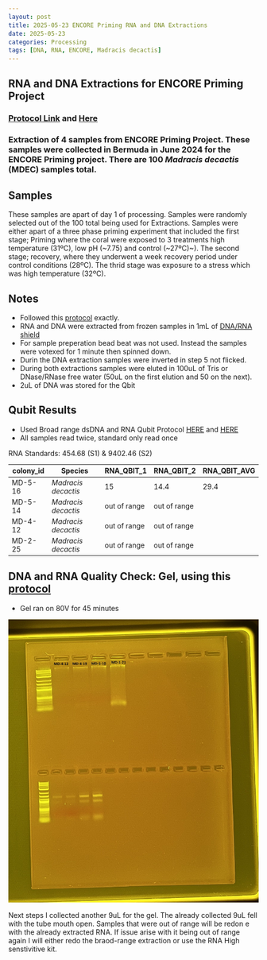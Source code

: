 ```yaml
---
layout: post
title: 2025-05-23 ENCORE Priming RNA and DNA Extractions
date: 2025-05-23
categories: Processing
tags: [DNA, RNA, ENCORE, Madracis decactis]
---
```


## RNA and DNA Extractions for ENCORE Priming Project

### [Protocol Link](https://github.com/flofields/Florence_Putnam_Lab_Notebook/blob/cebc21eb5df7339f0eb12b5a8dd32e6f5f25e433/_posts/2025-05-08-Protocol-Zymo-Quick-DNA-RNA-Extraction.md) and [Here](https://zdellaert.github.io/ZD_Putnam_Lab_Notebook/Protocols_Zymo_Quick_DNA_RNA_Miniprep_Plus/)

### Extraction of 4 samples from ENCORE Priming Project. These samples were collected in Bermuda in June 2024 for the ENCORE Priming project. There are 100 *Madracis decactis* (MDEC) samples total.

## Samples

These samples are apart of day 1 of processing. Samples were randomly selected out of the 100 total being used for Extractions. Samples were either apart of a three phase priming experiment that included the first stage; Priming where the coral were exposed to 3 treatments high temperature (31ºC), low pH (~7.75) and control (~27ºC)~). The second stage; recovery, where they underwent a week recovery period under control conditions (28ºC). The thrid stage was exposure to a stress which was high temperature (32ºC).

## Notes

- Followed this [protocol](https://github.com/flofields/Florence_Putnam_Lab_Notebook/blob/cebc21eb5df7339f0eb12b5a8dd32e6f5f25e433/_posts/2025-05-08-Protocol-Zymo-Quick-DNA-RNA-Extraction.md) exactly. 
- RNA and DNA were extracted from frozen samples in 1mL of [DNA/RNA shield](https://www.zymoresearch.com/products/dna-rna-shield)
- For sample preperation bead beat was not used. Instead the samples were votexed for 1 minute then spinned down.
- Durin the DNA extraction samples were inverted in step 5 not flicked.
- During both extractions samples were eluted in 100uL of Tris or DNase/RNase free water (50uL on the first elution and 50 on the next).
- 2uL of DNA was stored for the Qbit

## Qubit Results

- Used Broad range dsDNA and RNA Qubit Protocol [HERE](https://zdellaert.github.io/ZD_Putnam_Lab_Notebook/Qubit-Protocol/) and [HERE](https://github.com/meschedl/MESPutnam_Open_Lab_Notebook/blob/master/_posts/2019-03-08-Qubit-Protocol.md)
- All samples read twice, standard only read once

 RNA Standards: 454.68 (S1) & 9402.46 (S2)

| colony_id | Species                   | RNA_QBIT_1 | RNA_QBIT_2 | RNA_QBIT_AVG |
|-----------|---------------------------|------------|------------|--------------|
| MD-5-16   | *Madracis decactis*		|    15      | 14.4       |   29.4       |
| MD-5-14   | *Madracis decactis*       |out of range|out of range|              |
| MD-4-12   | *Madracis decactis*       |out of range|out of range|              |
| MD-2-25   | *Madracis decactis*       |out of range|out of range|              |
     

## DNA and RNA Quality Check: Gel, using this [protocol](https://github.com/flofields/Florence_Putnam_Lab_Notebook/blob/master/_posts/2025-05-23-Gel-Protocol.md)
- Gel ran on 80V for 45 minutes

![Gel_DNA_RNA_23May2025_FF.jpg](https://github.com/flofields/Coral_Priming_Experiments_Summer_2024/blob/6f2496cdc305491cd9f3f4ba1dafd7296148ddcf/images/RNA_DNA_gels/Gel_DNA_RNA_23May2025_FF.jpg?raw=true)

Next steps
I collected another 9uL for the gel. The already collected 9uL fell with the tube mouth open.
Samples that were out of range will be redon e with the already extracted RNA. If issue arise with it being out of range again I will either redo the braod-range extraction or use the RNA High senstivitive kit.